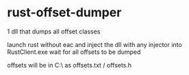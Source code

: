 # rust-offset-dumper
1 dll that dumps all offset classes

launch rust without eac and inject the dll with any injector into RustClient.exe wait for all offsets to be dumped

offsets will be in C:\ as offsets.txt / offsets.h
